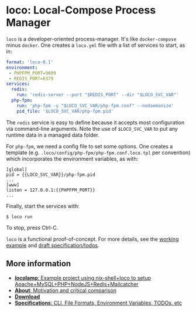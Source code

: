 # loco: Local-Compose Process Manager

`loco` is a developer-oriented process-manager.  It's like `docker-compose` minus `docker`. One creates a `loco.yml` file with a list of services to start, as in:

```yaml
format: 'loco-0.1'
environment:
 - PHPFPM_PORT=9009
 - REDIS_PORT=6379
services:
  redis:
    run: 'redis-server --port "$REDIS_PORT" --dir "$LOCO_SVC_VAR"'
  php-fpm:
    run: 'php-fpm -y "$LOCO_SVC_VAR/php-fpm.conf" --nodaemonize'
    pid_file: '$LOCO_SVC_VAR/php-fpm.pid'
```

The `redis` service is easy to define because it accepts most configuration via command-line arguments. Note the use of `$LOCO_SVC_VAR` to put any runtime data in a managed data folder.

For `php-fpm`, we need a config file to set some options.  One creates a template (e.g. `.loco/config/php-fpm/php-fpm.conf.loco.tpl` per convention) which incorporates the environment variables, as with:

```
[global]
pid = {{LOCO_SVC_VAR}}/php-fpm.pid
...
[www]
listen = 127.0.0.1:{{PHPFPM_PORT}}
...
```

Finally, start the services with:

```
$ loco run
```

To stop, press Ctrl-C.

`loco` is a functional proof-of-concept. For more details, see the [working example](https://github.com/totten/locolamp) and [draft specification/todos](doc/specs.md).

## More information

* [__*loco*lamp__: Example project using nix-shell+loco to setup Apache+MySQL+PHP+NodeJS+Redis+Mailcatcher](https://github.com/totten/locolamp)
* [__About__: Motivation and critical comparison](doc/about.md)
* [__Download__](doc/download.md)
* [__Specifications__: CLI, File Formats, Environment Variables, TODOs, etc](doc/specs.md)
